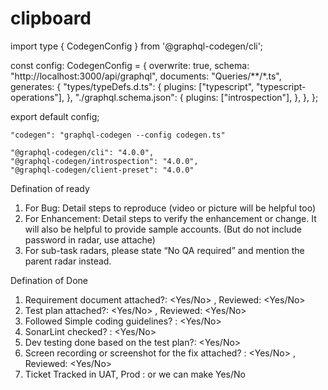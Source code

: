 # clipboard



import type { CodegenConfig } from '@graphql-codegen/cli';

const config: CodegenConfig = {
  overwrite: true,
  schema: "http://localhost:3000/api/graphql",
  documents: "Queries/**/*.ts",
  generates: {
    "types/typeDefs.d.ts": {
      plugins: ["typescript", "typescript-operations"],
    },
    "./graphql.schema.json": {
      plugins: ["introspection"],
    },
  },
};

export default config;


    "codegen": "graphql-codegen --config codegen.ts"
    
    "@graphql-codegen/cli": "4.0.0",
    "@graphql-codegen/introspection": "4.0.0",
    "@graphql-codegen/client-preset": "4.0.0"
    
    

Defination of ready
1. For Bug: Detail steps to reproduce (video or picture will be helpful too)
2. For Enhancement: Detail steps to verify the enhancement or change.  It will also be helpful to provide sample accounts. (But do not include password in radar, use attache)
3. For sub-task radars, please state “No QA required” and mention the parent radar instead.


Defination of Done
1. Requirement document attached?: <Yes/No> , Reviewed: <Yes/No> 
2. Test plan attached?: <Yes/No> , Reviewed: <Yes/No> 
3. Followed Simple coding guidelines? : <Yes/No>
4. SonarLint checked? : <Yes/No>
5. Dev testing done based on the test plan?: <Yes/No>
6. Screen recording or screenshot for the fix attached? : <Yes/No> , Reviewed: <Yes/No> 
7. Ticket Tracked in UAT, Prod : <Till where its tracked> or we can make Yes/No
